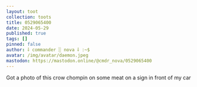 ```yaml
---
layout: toot
collection: toots
title: 0529065400
date: 2024-05-29
published: true
tags: []
pinned: false
author: ⸸ commander ░ nova ⸸ :~$
avatar: /img/avatar/daemon.jpeg
mastodon: https://mastodon.online/@cmdr_nova/0529065400
---
```


Got a photo of this crow chompin on some meat on a sign in front of my car
